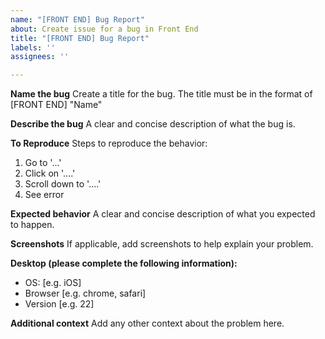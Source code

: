 ```yaml
---
name: "[FRONT END] Bug Report"
about: Create issue for a bug in Front End
title: "[FRONT END] Bug Report"
labels: ''
assignees: ''

---
```


**Name the bug**
Create a title for the bug. The title must be in the format of [FRONT END] "Name"

**Describe the bug**
A clear and concise description of what the bug is.

**To Reproduce**
Steps to reproduce the behavior:
1. Go to '...'
2. Click on '....'
3. Scroll down to '....'
4. See error

**Expected behavior**
A clear and concise description of what you expected to happen.

**Screenshots**
If applicable, add screenshots to help explain your problem.

**Desktop (please complete the following information):**
 - OS: [e.g. iOS]
 - Browser [e.g. chrome, safari]
 - Version [e.g. 22]

**Additional context**
Add any other context about the problem here.
